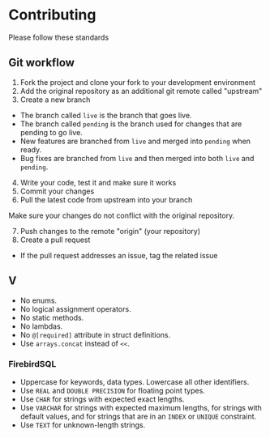 # Contributing

Please follow these standards

## Git workflow

1. Fork the project and clone your fork to your development environment
2. Add the original repository as an additional git remote called "upstream"
3. Create a new branch
  - The branch called `live` is the branch that goes live.
  - The branch called `pending` is the branch used for changes that are pending to go live.
  - New features are branched from `live` and merged into `pending` when ready.
  - Bug fixes are branched from `live` and then merged into both `live` and `pending`.

4. Write your code, test it and make sure it works
5. Commit your changes
6. Pull the latest code from upstream into your branch 

  Make sure your changes do not conflict with the original repository.

7. Push changes to the remote "origin" (your repository)
8. Create a pull request
  - If the pull request addresses an issue, tag the related issue

## V

- No enums.
- No logical assignment operators.
- No static methods.
- No lambdas.
- No `@[required]` attribute in struct definitions.
- Use `arrays.concat` instead of `<<`.

### FirebirdSQL

- Uppercase for keywords, data types. Lowercase all other identifiers.
- Use `REAL` and `DOUBLE PRECISION` for floating point types.
- Use `CHAR` for strings with expected exact lengths.
- Use `VARCHAR` for strings with expected maximum lengths, for strings with default values, and for 
  strings that are in an `INDEX` or `UNIQUE` constraint.
- Use `TEXT` for unknown-length strings.
